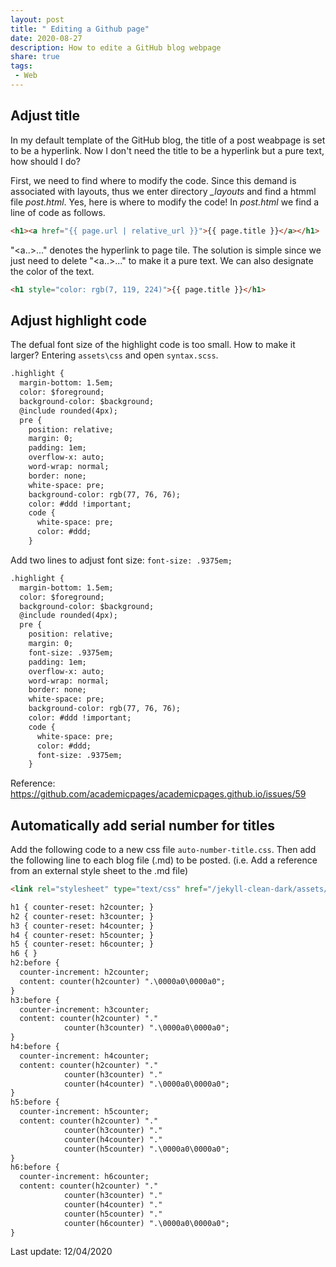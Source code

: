 ```yaml
---
layout: post
title: " Editing a Github page"
date: 2020-08-27
description: How to edite a GitHub blog webpage
share: true
tags:
 - Web
---
```


## Adjust title

In my default template of the GitHub blog, the title of a post weabpage is set to be a hyperlink. Now I don't need the title to be a hyperlink but a pure text, how should I do?

First, we need to find where to modify the code. Since this demand is associated with layouts, thus we enter directory *_layouts* and find a htmml file *post.html*. Yes, here is where to modify the code! In *post.html* we find a line of code as follows.

```html
<h1><a href="{{ page.url | relative_url }}">{{ page.title }}</a></h1>
```
"<a..>...</a>" denotes the hyperlink to page tile. The solution is simple since we just need to delete "<a..>...</a>" to make it a pure text. We can also designate the color of the text.

```html
<h1 style="color: rgb(7, 119, 224)">{{ page.title }}</h1>
```

## Adjust highlight code 

The defual font size of the highlight code is too small. How to make it larger?
Entering `assets\css` and open `syntax.scss`. 
```markdown
.highlight {
  margin-bottom: 1.5em;
  color: $foreground;
  background-color: $background;
  @include rounded(4px);
  pre {
    position: relative;
    margin: 0;
    padding: 1em;
    overflow-x: auto;
    word-wrap: normal;
    border: none;
    white-space: pre;
    background-color: rgb(77, 76, 76);
    color: #ddd !important;
    code {
      white-space: pre;
      color: #ddd;
    }
```

Add two lines to adjust font size: `font-size: .9375em;`

```markdown
.highlight {
  margin-bottom: 1.5em;
  color: $foreground;
  background-color: $background;
  @include rounded(4px);
  pre {
    position: relative;
    margin: 0;
    font-size: .9375em;
    padding: 1em;
    overflow-x: auto;
    word-wrap: normal;
    border: none;
    white-space: pre;
    background-color: rgb(77, 76, 76);
    color: #ddd !important;
    code {
      white-space: pre;
      color: #ddd;
      font-size: .9375em;
    }
```

Reference: <https://github.com/academicpages/academicpages.github.io/issues/59>


##  Automatically add serial number for titles

Add the following code to a new css file `auto-number-title.css`. Then add the following line to each blog file (.md) to be posted. (i.e. Add a reference from an external style sheet to the .md file)

```markdown
<link rel="stylesheet" type="text/css" href="/jekyll-clean-dark/assets/css/auto-number-title.css"/>
```

```html
h1 { counter-reset: h2counter; }
h2 { counter-reset: h3counter; }
h3 { counter-reset: h4counter; }
h4 { counter-reset: h5counter; }
h5 { counter-reset: h6counter; }
h6 { }
h2:before {
  counter-increment: h2counter;
  content: counter(h2counter) ".\0000a0\0000a0";
}
h3:before {
  counter-increment: h3counter;
  content: counter(h2counter) "."
            counter(h3counter) ".\0000a0\0000a0";
}
h4:before {
  counter-increment: h4counter;
  content: counter(h2counter) "."
            counter(h3counter) "."
            counter(h4counter) ".\0000a0\0000a0";
}
h5:before {
  counter-increment: h5counter;
  content: counter(h2counter) "."
            counter(h3counter) "."
            counter(h4counter) "."
            counter(h5counter) ".\0000a0\0000a0";
}
h6:before {
  counter-increment: h6counter;
  content: counter(h2counter) "."
            counter(h3counter) "."
            counter(h4counter) "."
            counter(h5counter) "."
            counter(h6counter) ".\0000a0\0000a0";
}
```

Last update: 12/04/2020

<link rel="stylesheet" type="text/css" href="/jekyll-clean-dark/assets/css/auto-number-title.css"/>